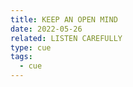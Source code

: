 ```yaml
---
title: KEEP AN OPEN MIND
date: 2022-05-26
related: LISTEN CAREFULLY
type: cue
tags:
  - cue
---
```

